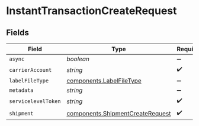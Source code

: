 # InstantTransactionCreateRequest


## Fields

| Field                                                                                | Type                                                                                 | Required                                                                             | Description                                                                          | Example                                                                              |
| ------------------------------------------------------------------------------------ | ------------------------------------------------------------------------------------ | ------------------------------------------------------------------------------------ | ------------------------------------------------------------------------------------ | ------------------------------------------------------------------------------------ |
| `async`                                                                              | *boolean*                                                                            | :heavy_minus_sign:                                                                   | N/A                                                                                  | false                                                                                |
| `carrierAccount`                                                                     | *string*                                                                             | :heavy_check_mark:                                                                   | N/A                                                                                  | b741b99f95e841639b54272834bc478c                                                     |
| `labelFileType`                                                                      | [components.LabelFileType](../../models/components/labelfiletype.md)                 | :heavy_minus_sign:                                                                   | N/A                                                                                  | PDF                                                                                  |
| `metadata`                                                                           | *string*                                                                             | :heavy_minus_sign:                                                                   | N/A                                                                                  | Order ID #12345                                                                      |
| `servicelevelToken`                                                                  | *string*                                                                             | :heavy_check_mark:                                                                   | N/A                                                                                  | usps_priority                                                                        |
| `shipment`                                                                           | [components.ShipmentCreateRequest](../../models/components/shipmentcreaterequest.md) | :heavy_check_mark:                                                                   | N/A                                                                                  |                                                                                      |